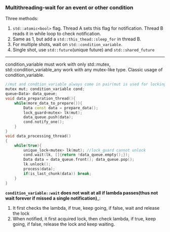 ### Multithreading-wait for an event or other condition

Three methods:
1. `std::atomic<bool>` flag. Thread A sets this flag for notification. Thread B reads it in while loop to check notification.
2. Same as 1, but add a `std::this_thead::sleep_for` in thread B.
3. For multiple shots, wait on `std::condition_variable`. 
4. Single shot, use `std::future`(unique future) and `std::shared_future`
---
condition_variable must work with only std::mutex, std::condition_variable_any work with any mutex-like type. Classic usage of condition_variable.
```cpp
//mut and condtion_variable always come in pair(mut is used for locking cond var), would normally also come together with a specific data structure to check in lambda passed to wait
mutex mut; condition_variable cond;
queue<Data> data_queue;
void data_preparation_thread(){
    while(more_data_to_prepare()){
        Data const data = prepare_data();
        lock_guard<mutex> lk(mut);
        data_queue.push(data);
        cond.notify_one();
    }
}
void data_processing_thread()
{
    while(true){
        unique_lock<mutex> lk(mut); //lock_guard cannot unlock
        cond.wait(lk, []{return !data_queue.empty();});
        Data data = data_queue.front(); data_queue.pop();
        lk.unlock();
        process(data);
        if(is_last_chunk(data)) break;
    }
}
```
__`condition_variable::wait` does not wait at all if lambda passes(thus not wait forever if missed a single notification)___:
1. It first checks the lambda, if true, keep going, if false, wait and release the lock
2. When notified, it first acquired lock, then check lambda, if true, keep going, if false, release the lock and keep waiting.